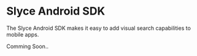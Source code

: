 Slyce Android SDK
===============

The Slyce Android SDK makes it easy to add visual search capabilities to mobile apps.

Comming Soon..
